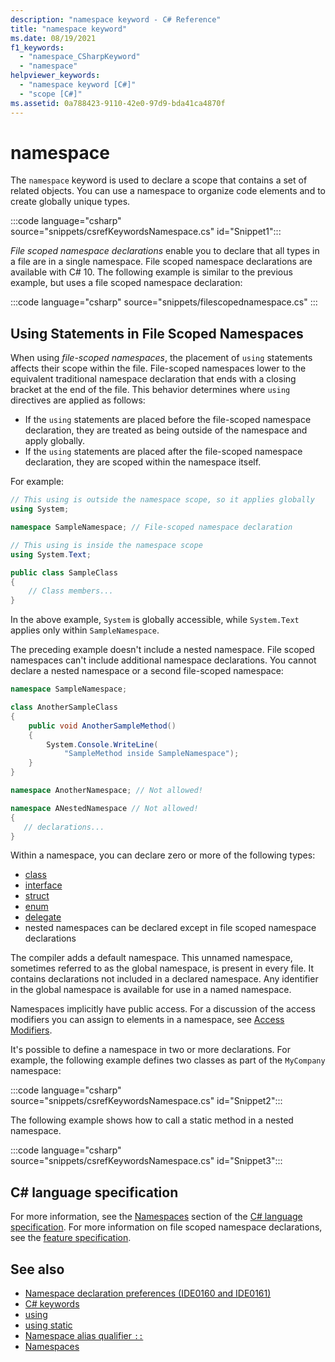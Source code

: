 ```yaml
---
description: "namespace keyword - C# Reference"
title: "namespace keyword"
ms.date: 08/19/2021
f1_keywords: 
  - "namespace_CSharpKeyword"
  - "namespace"
helpviewer_keywords: 
  - "namespace keyword [C#]"
  - "scope [C#]"
ms.assetid: 0a788423-9110-42e0-97d9-bda41ca4870f
---
```

# namespace

The `namespace` keyword is used to declare a scope that contains a set of related objects. You can use a namespace to organize code elements and to create globally unique types.

:::code language="csharp" source="snippets/csrefKeywordsNamespace.cs" id="Snippet1":::

*File scoped namespace declarations* enable you to declare that all types in a file are in a single namespace. File scoped namespace declarations are available with C# 10. The following example is similar to the previous example, but uses a file scoped namespace declaration:

:::code language="csharp" source="snippets/filescopednamespace.cs" :::

## Using Statements in File Scoped Namespaces

When using *file-scoped namespaces*, the placement of `using` statements affects their scope within the file. File-scoped namespaces lower to the equivalent traditional namespace declaration that ends with a closing bracket at the end of the file. This behavior determines where `using` directives are applied as follows:

- If the `using` statements are placed before the file-scoped namespace declaration, they are treated as being outside of the namespace and apply globally.
- If the `using` statements are placed after the file-scoped namespace declaration, they are scoped within the namespace itself.

For example:

```csharp
// This using is outside the namespace scope, so it applies globally
using System;

namespace SampleNamespace; // File-scoped namespace declaration

// This using is inside the namespace scope
using System.Text;

public class SampleClass
{
    // Class members...
}
```

In the above example, `System` is globally accessible, while `System.Text` applies only within `SampleNamespace`.

The preceding example doesn't include a nested namespace. File scoped namespaces can't include additional namespace declarations. You cannot declare a nested namespace or a second file-scoped namespace:

```csharp
namespace SampleNamespace;

class AnotherSampleClass
{
    public void AnotherSampleMethod()
    {
        System.Console.WriteLine(
            "SampleMethod inside SampleNamespace");
    }
}

namespace AnotherNamespace; // Not allowed!

namespace ANestedNamespace // Not allowed!
{
   // declarations...
}
```

Within a namespace, you can declare zero or more of the following types:

- [class](class.md)
- [interface](interface.md)
- [struct](../builtin-types/struct.md)
- [enum](../builtin-types/enum.md)
- [delegate](../builtin-types/reference-types.md#the-delegate-type)
- nested namespaces can be declared except in file scoped namespace declarations

The compiler adds a default namespace. This unnamed namespace, sometimes referred to as the global namespace, is present in every file. It contains declarations not included in a declared namespace. Any identifier in the global namespace is available for use in a named namespace.

Namespaces implicitly have public access. For a discussion of the access modifiers you can assign to elements in a namespace, see [Access Modifiers](access-modifiers.md).

It's possible to define a namespace in two or more declarations. For example, the following example defines two classes as part of the `MyCompany` namespace:

:::code language="csharp" source="snippets/csrefKeywordsNamespace.cs" id="Snippet2":::

The following example shows how to call a static method in a nested namespace.

:::code language="csharp" source="snippets/csrefKeywordsNamespace.cs" id="Snippet3":::

## C# language specification

For more information, see the [Namespaces](~/_csharpstandard/standard/namespaces.md) section of the [C# language specification](~/_csharpstandard/standard/README.md).
For more information on file scoped namespace declarations, see the [feature specification](~/_csharplang/proposals/csharp-10.0/file-scoped-namespaces.md).

## See also

- [Namespace declaration preferences (IDE0160 and IDE0161)](../../../fundamentals/code-analysis/style-rules/ide0160-ide0161.md)
- [C# keywords](index.md)
- [using](using-directive.md)
- [using static](using-directive.md)
- [Namespace alias qualifier `::`](../operators/namespace-alias-qualifier.md)
- [Namespaces](../../fundamentals/types/namespaces.md)
